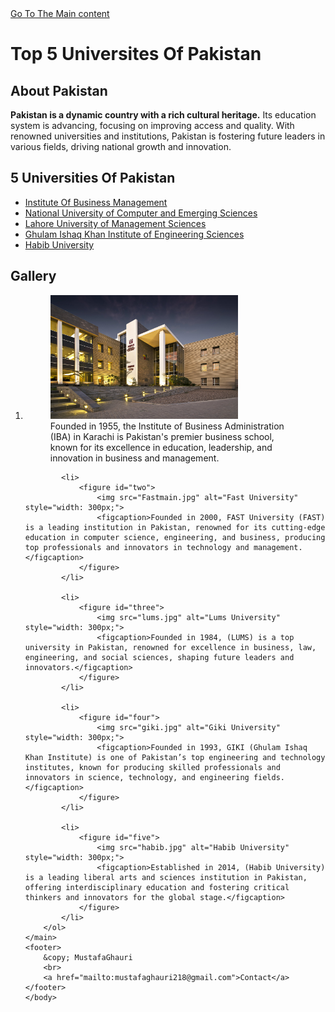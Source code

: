 
<!DOCTYPE html>
<html lang="en">
<head>
    <meta charset="UTF-8">
    <meta name="viewport" content="width=device-width, initial-scale=1.0">
    <title>Top Universities Of Pakistan</title>
</head>
<body>
    <main>
        <a href="#main">Go To The Main content</a>
        <h1>Top 5 Universites Of Pakistan</h1>
        <div>
            <h2>About Pakistan</h2>
            <p><strong>Pakistan is a dynamic country with a rich cultural heritage.</strong> Its education system is advancing, focusing on improving access and quality. With renowned universities and institutions, Pakistan is fostering future leaders in various fields, driving national growth and innovation.</p>
        </div>
        <div>
            <h2 id="main">5 Universities Of Pakistan</h2>
        </div>
        <ul>
            <li><a href="https://www.iba.edu.pk/">Institute Of Business Management</a></li>
            <li><a href="https://khi.nu.edu.pk/"> National University of Computer and Emerging Sciences</a></li>
            <li><a href="https://lums.edu.pk/">Lahore University of Management Sciences</a></li>
            <li><a href="https://giki.edu.pk/">Ghulam Ishaq Khan Institute of Engineering Sciences</a></li>
            <li><a href="https://habib.edu.pk/">Habib University</a></li>
        </ul>
        <h2>Gallery</h2>
        <ol>
            <li>
                <figure id="one">
                    <img src="Iba.jpeg" alt="Iba University" style="width: 300px;">
                <figcaption>Founded in 1955, the Institute of Business Administration (IBA) in Karachi is Pakistan's premier business school, known for its excellence in education, leadership, and innovation in business and management.</figcaption> 
            </figure>
            </li>
    
            <li>
                <figure id="two">
                    <img src="Fastmain.jpg" alt="Fast University" style="width: 300px;">
                    <figcaption>Founded in 2000, FAST University (FAST) is a leading institution in Pakistan, renowned for its cutting-edge education in computer science, engineering, and business, producing top professionals and innovators in technology and management.</figcaption>
                </figure>
            </li>
            
            <li>
                <figure id="three">
                    <img src="lums.jpg" alt="Lums University" style="width: 300px;">
                    <figcaption>Founded in 1984, (LUMS) is a top university in Pakistan, renowned for excellence in business, law, engineering, and social sciences, shaping future leaders and innovators.</figcaption>
                </figure>
            </li>
            
            <li>
                <figure id="four">
                    <img src="giki.jpg" alt="Giki University" style="width: 300px;">
                    <figcaption>Founded in 1993, GIKI (Ghulam Ishaq Khan Institute) is one of Pakistan’s top engineering and technology institutes, known for producing skilled professionals and innovators in science, technology, and engineering fields.</figcaption>
                </figure>
            </li>
            
            <li>
                <figure id="five">
                    <img src="habib.jpg" alt="Habib University" style="width: 300px;">
                    <figcaption>Established in 2014, (Habib University) is a leading liberal arts and sciences institution in Pakistan, offering interdisciplinary education and fostering critical thinkers and innovators for the global stage.</figcaption>
                </figure>
            </li>
        </ol>
    </main>
    <footer>
        &copy; MustafaGhauri 
        <br>
        <a href="mailto:mustafaghauri218@gmail.com">Contact</a>
    </footer>
    </body>
</html>
